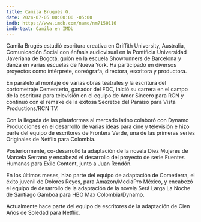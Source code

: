 ```yaml
---
title: Camila Brugués G.
date: 2024-07-05 00:00:00 -05:00
imdb: https://www.imdb.com/name/nm7150116
imdb-text: Camila en IMDb
---
```


Camila Brugés estudió escritura creativa en Griffith University, Australia, Comunicación Social con énfasis audiovisual en la Pontificia Universidad Javeriana de Bogotá, guión en la escuela Showrunners de Barcelona y danza en varias escuelas de Nueva York. Ha participado en diversos proyectos como intérprete, coreógrafa, directora, escritora y productora.

En paralelo al montaje de varias obras teatrales y la escritura del cortometraje Cementerio, ganador del FDC, inició su carrera en el campo de la escritura para televisión en el equipo de Amor Sincero para RCN y continuó con el remake de la exitosa Secretos del Paraíso para Vista Productions/RCN TV.

Con la llegada de las plataformas al mercado latino colaboró con Dynamo Producciones en el desarrolló de varias ideas para cine y televisión e hizo parte del equipo de escritores de Frontera Verde, una de las primeras series Originales de Netflix para Colombia.

Posteriormente, co-desarrolló la adaptación de la novela Diez Mujeres de Marcela Serrano y encabezó el desarrollo del proyecto de serie Fuentes Humanas para Exile Content, junto a Juan Rendón.

En los últimos meses, hizo parte del equipo de adaptación de Cometierra, el éxito juvenil de Dolores Reyes, para Amazon/MediaPro México, y encabezó el equipo de desarrollo de la adaptación de la novela Será Larga La Noche de Santiago Gamboa para HBO Max Colombia/Dynamo.

Actualmente hace parte del equipo de escritores de la adaptación de Cien Años de Soledad para Netflix.
